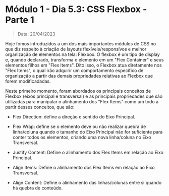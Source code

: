 # Módulo 1 - Dia 5.3: CSS Flexbox - Parte 1

> Data: 20/04/2023

Hoje fomos introduzidos a um dos mais importantes módulos de CSS no que diz respeito à criação de layouts flexíveis/responsívos e melhor organização de elementos na tela: Flexbox. O flexbox é um tipo de display e, quando declarado, transforma o elemento em um "Flex Container" e seus elementos filhos em "Flex Items". Dito isso, o Flexbox atua diretamente nos "Flex Items", o qual irão adquirir um comportamento específico de organização a partir das demais propriedades relativas ao Flexbox que forem modificadadas.

Neste primeiro momento, foram abordados os principais conceitos de Flexbox (eixos principal e transversal) e as principais propriedades que são utilizadas para manipular o alinhamento dos "Flex Items" como um todo a partir desses conceitos, que são:

* Flex Direction: define a direção e sentido do Eixo Principal.

* Flex Wrap: define se o elemento deve ou não realizar quebra de linha/coluna quando o tamanho do Eixo Principal não for suficiente para conter todos os elementos, criando uma nova linha/coluna no Eixo Transversal.

* Justify Content: Define o alinhamento dos Flex Items em relação ao Eixo Principal.

* Align Items: Define o alinhamento dos Flex Items em relação ao Eixo Transversal.

* Align Content: Define o alinhamento das linhas/colunas entre si quando há quebra de conteúdo.
